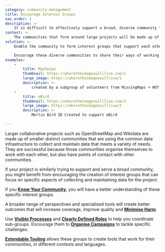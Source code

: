 ```yaml
---
category: community-management
title: Encourage Interest Groups
nav_order: 1
description: >-
    It is difficult to effectively support a broad, diverse community from the centre. 
context: >-
    The communities that form around large projects will be made up of smaller communities that each have their own interests, priorities and needs. It is challenging to try and  provide support and direction to these diverse groups.
solution: >-
    Enable the community to form interest groups that support each other in contributing to the project in ways that better meet their needs.

    Encourage these diverse communities to share their ways of working with you and each other, to help build broader alignment and understanding about the benefits and impacts of collecting and maintaining data.
examples:
    -
        title: MapSwipe
        thumbnail: https://wheretheimageswilllive.com/1
        large_image: https://wheretheimageswilllive/1
        description: >-
            created by a subgroup of volunteers from MissingMaps + HOT OSM
    -
        title: eBird
        thumbnail: https://wheretheimageswilllive.com/2
        large_image: https://wheretheimageswilllive/2
        description: >-
            Merlin Bird ID Created to support eBird
    
---
```


Larger collaborative projects such as OpenStreetMap and Wikidata are made up of smaller distinct communities that are using the common data infrastructure to collect and maintain data that meets a variety of needs. They are successful because those communities organise themselves to work with each other, but also have points of contact with other communities.

If your project is similarly trying to support and serve a broad community, you might benefit from encouraging the creation of interest groups that can focus on specific aspects of collecting and maintaining data for the project.

If you **[Know Your Community](/patterns/community-management/know-your-community)**, you will have a better understanding of these specific interest groups.

A broader range of perspectives and specialised tools will create better outcomes that will increase coverage, improve quality and **[Minimise Harm](/patterns/project-governance/minimise-harm)**.

Use **[Visible Processes](/patterns/project-governance/visible-processes)** and **[Clearly Defined Roles](/patterns/project-governance/clearly-defined-roles)** to help you coordinate sub-groups. Encourage them to **[Organise Campaigns](/patterns/encouraging-contributions/organise-campaigns)** to tackle specific challenges.

**[Extendable Tooling](/patterns/workflow/extendable-tooling)** allows these groups to create tools that work for their communities, in different contexts and languages.
